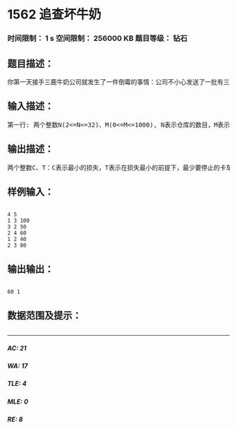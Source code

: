 # 1562 追查坏牛奶   
### 时间限制： 1 s     空间限制： 256000 KB     题目等级： 钻石  
## 题目描述：  

<pre>
你第一天接手三鹿牛奶公司就发生了一件倒霉的事情：公司不小心发送了一批有三聚氰胺的牛奶。很不幸，你发现这件事的时候，有三聚氰胺的牛奶已经进入了送货网。这个送货网很大，而且关系复杂。你知道这批牛奶要发给哪个零售商，但是要把这批牛奶送到他手中有许多种途径。送货网由一些仓库和运输卡车组成，每辆卡车都在各自固定的两个仓库之间单向运输牛奶。在追查这些有三聚氰胺的牛奶的时候，有必要保证它不被送到零售商手里，所以必须使某些运输卡车停止运输，但是停止每辆卡车都会有一定的经济损失。你的任务是，在保证坏牛奶不送到零售商的前提下，制定出停止卡车运输的方案，使损失最小。
</pre>
  
  
## 输入描述：  

<pre>
第一行: 两个整数N(2<=N<=32)、M(0<=M<=1000), N表示仓库的数目，M表示运输卡车的数量。仓库1代 表发货工厂，仓库N代表有三聚氰胺的牛奶要发往的零售商。 第2..M+1行: 每行3个整数Si,Ei,Ci。其中Si,Ei表示这 辆卡车的出发仓库，目的仓库。Ci(0 <= C i <= 2,000,000) 表示让这辆卡车停止运输的损失。
</pre>
  
  
## 输出描述：  

<pre>
两个整数C、T：C表示最小的损失，T表示在损失最小的前提下，最少要停止的卡车数。
</pre>
  
  
## 样例输入：  

<pre><code>
4 5
1 3 100
3 2 50
2 4 60
1 2 40
2 3 80
</code></pre>
  
  
## 输出输出：  

<pre><code>
60 1
</code></pre>
  
  
## 数据范围及提示：  

<pre>
</pre>
  
  
***  

##### AC: 21  
##### WA: 17  
##### TLE: 4  
##### MLE: 0  
##### RE: 8  
